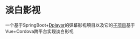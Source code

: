 # 淡白影视

一个基于SpringBoot+[Dplayer](https://github.com/MoePlayer/DPlayer)的弹幕影视项目以及它的[子项目](https://github.com/danbai225/dbysapp)基于Vue+Cordova跨平台实现淡白影视
